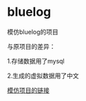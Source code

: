 # bluelog
模仿bluelog的项目

与原项目的差异：

1.存储数据用了mysql

2.生成的虚拟数据用了中文

[模仿项目的链接](https://github.com/greyli/bluelog) 
